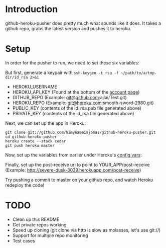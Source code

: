 Introduction
============
github-heroku-pusher does pretty much what sounds like it does. It takes a github repo, grabs the latest version and pushes it to heroku.

Setup
=====

In order for the pusher to run, we need to set these six variables:

But first, generate a keypair with `ssh-keygen -t rsa -f ~/path/to/a/tmp-dir/id_rsa 2>&1`

*   HEROKU_USERNAME
*   HEROKU\_API_KEY (Found at the bottom of the [account page](https://api.heroku.com/account))
*   GITHUB_REPO (Example: git@github.com:ajlai/Test.git)
*   HEROKU_REPO (Example: git@heroku.com:smooth-sword-2980.git)
*   PUBLIC_KEY (contents of the id_rsa.pub file generated above)
*   PRIVATE_KEY (contents of the id_rsa file generated above)

Next, we can set up the app in Heroku:

    git clone git://github.com/himynameisjonas/github-heroku-pusher.git
    cd github-heroku-pusher
    heroku create --stack cedar
    git push heroku master

Now, set up the variables from earlier under Heroku's [config vars](http://devcenter.heroku.com/articles/config-vars):

Finally, set up the post-receive url to point to YOUR_APP/post-receive (Example: http://severe-dusk-3039.herokuapp.com/post-receive)

Try pushing a commit to master on your github repo, and watch Heroku redeploy the code!

TODO
====
*   Clean up this README
*   Get private repos working
*   Speed up cloning (git clone via http is slow as molasses, let's use git://)
*   Support for multiple repo monitoring
*   Test cases